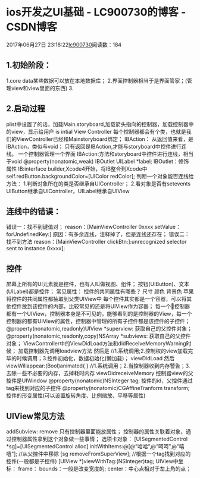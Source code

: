 # ios开发之UI基础 - LC900730的博客 - CSDN博客
2017年06月27日 23:18:22[lc900730](https://me.csdn.net/LC900730)阅读数：184
## 1.初始阶段：
1.core data某些数据可以放在本地数据库； 
2.界面控制器相当于是界面管家；(管理view和view里面的东西) 
3.
## 2.启动过程
plist中设置了的话，加载Main.storyboard,加载箭头指向的控制器，加载控制器中的view，显示给用户
is intial View Controller
每个控制器都会有个类，也就是我们的ViewController已经和Mainstoryboard绑定；
IBAction： 
从返回值来看，是IBAction，类似与void； 
只有返回是IBAction,才能与storyboard中控件进行连线。
一个控制器管理一个界面 
IBAction:方法和storyboard中控件进行连线，相当于void 
@property(nonatomic,weak) IBOutlet UILabel *label; 
IBOutlet：修饰属性 
IB:interface builder,Xcode4开始，将IB整合到Xcode中
self.redButton.backgroundColor=[UIColor redColor];
判断一个对象能否连线给方法： 
1.判断对象所在的类是否继承自UIController； 
2.看对象是否有setevents 
UIButton继承自UIController，UILabel继承自UIView
## 连线中的错误：
错误一：找不到键值对； 
reason：[MainViewController 0xxxx setValue：forUndefinedKey:] 
原因：有多余连线，注释掉了，但是连线还存在； 
错误二：找不到方法 
reason：[MainViewController clickBtn:]:unrecognized selector sent to instance 0xxxx];
## 控件
屏幕上所有的UI元素就是控件，也有人叫做视图、组件； 
按钮(UIButton)、文本(UILabel)都是控件； 
常见属性： 
控件的共同属性有哪些？ 
尺寸 
颜色 
背景色 
苹果将控件的共同属性都抽取到父类UIView中
每个控件其实都是一个容器，可以将其他控件放到该控件的内部，比较常见的还是将UIView作为容器； 
每一个控制器都有一个UIView，控制器本身是不可见的，能够看到的是控制器的View，每一个控制器的都有UIView的属性，控制器中管理的所有子控件都是该控件的子控件；
@property(nonatomic,readonly)UIView *superview: 获取自己的父控件对象；
@property(nonatomic,readonly,copy)NSArray *subviews: 获取自己的父控件对象；
ViewController中的ViewDidLoad方法和didReceiveMemoryWarning时候； 
加载控制器先调用loadview方法 
然后是 
//1.系统调用;2.控制权的view加载完毕的时候调用；3.控件初始化，数据初始化(懒加载)； 
viewDidLoad
然后viewWillappear:(Bool)animated{ 
}
//1.系统调用；2.当控制器收到内存警告；3.去除一些不必要的内存，去掉耗时内存 
viewDidreceiveMemory
控制器view的父控件是UIWindow 
@property(nonatomic)NSInteger tag; 
控件的id，父控件通过tag来找到对应的子控件
@property(nonatomic)CGAffineTranform transform; 
控件的形变属性(可以设置旋转角度、比例缩放、平移等属性)
## UIView常见方法
addSubview: 
remove
只有控制器里面能放属性；
控制器的属性关联着对象，通过控制器属性拿到这个对象做一些事情；
选项卡对象： 
[UISegmentedControl *sg]=[UISegmentedControl alloc] initWithItems:@[@”哈哈”,@”呵呵”,@”嘻嘻”]; 
//从父控件中移除 
[sg removeFromSuperView];
//根据一个tag找到对应的控件(一般都是子控件) 
[UIView *]viewWithTag:(NSInteger)tag; 
UIView中坐标： 
frame： 
bounds：一般是改变宽度的; 
center：中心点相对于左上角的点；
